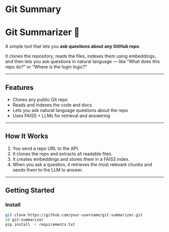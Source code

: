 ﻿# Git Summary
# Git Summarizer 🧠

A simple tool that lets you **ask questions about any GitHub repo**.

It clones the repository, reads the files, indexes them using embeddings, and then lets you ask questions in natural language — like “What does this repo do?” or “Where is the login logic?”

---

## Features

- Clones any public Git repo
- Reads and indexes the code and docs
- Lets you ask natural language questions about the repo
- Uses FAISS + LLMs for retrieval and answering

---

## How It Works

1. You send a repo URL to the API.
2. It clones the repo and extracts all readable files.
3. It creates embeddings and stores them in a FAISS index.
4. When you ask a question, it retrieves the most relevant chunks and sends them to the LLM to answer.

---

## Getting Started

### Install

```bash
git clone https://github.com/your-username/git-summarizer.git
cd git-summarizer
pip install -r requirements.txt
